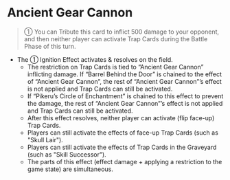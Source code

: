 # Ancient Gear Cannon

> ① You can Tribute this card to inflict 500 damage to your opponent, and then neither player can activate Trap Cards during the Battle Phase of this turn.

*   The ① Ignition Effect activates & resolves on the field.
    *   The restriction on Trap Cards is tied to “Ancient Gear Cannon” inflicting damage. If “Barrel Behind the Door” is chained to the effect of “Ancient Gear Cannon”, the rest of “Ancient Gear Cannon”’s effect is not applied and Trap Cards can still be activated.
    *   If “Pikeru’s Circle of Enchantment” is chained to this effect to prevent the damage, the rest of “Ancient Gear Cannon”’s effect is not applied and Trap Cards can still be activated.
    *   After this effect resolves, neither player can activate (flip face-up) Trap Cards.
    *   Players can still activate the effects of face-up Trap Cards (such as "Skull Lair").
    *   Players can still activate the effects of Trap Cards in the Graveyard (such as "Skill Successor").
    *   The parts of this effect (effect damage + applying a restriction to the game state) are simultaneous.
